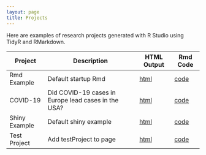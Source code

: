```yaml
---
layout: page
title: Projects
---
```


Here are examples of research projects generated with R Studio using TidyR and RMarkdown.

Project | Description | HTML Output | Rmd Code
--- | --- | --- | ---
Rmd Example | Default startup Rmd | [html](https://paulmbeaumont.github.io/RmdExample/) | [code](https://github.com/paulmbeaumont/RmdExample)
COVID-19 | Did COVID-19 cases in Europe lead cases in the USA? | [html](https://paulmbeaumont.github.io/CovidData/) | [code](https://github.com/paulmbeaumont/CovidData)
Shiny Example | Default shiny example | [html](https://datadogs87.shinyapps.io/shinyExample) | [code](https://github.com/datadogs87/shinyExample)
Test Project | Add testProject to page | [html](https://paulmbeaumont.github.io/testProject/) | [code](https://github.com/paulmbeaumont/testProject)